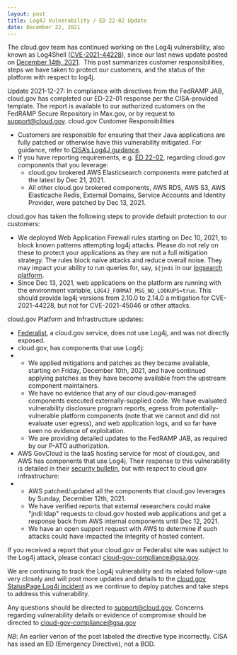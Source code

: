 ```yaml
---
layout: post
title: Log4J Vulnerability / ED 22-02 Update
date: December 22, 2021
---
```

The cloud.gov team has continued working on the Log4j vulnerability, also known as Log4Shell ([CVE-2021-44228](https://nvd.nist.gov/vuln/detail/CVE-2021-44228)), since our last news update posted on [December 14th, 2021](https://www.cloud.gov/2021/12/14/log4j-buildpack-updates/).  This post summarizes customer responsibilities, steps we have taken to protect our customers, and the status of the platform with respect to log4j.

Update 2021-12-27: In compliance with directives from the FedRAMP JAB, cloud.gov has completed our ED-22-01 response per the CISA-provided template. The report is available to our authorized customers on the FedRAMP Secure Repository in Max.gov, or by request to support@cloud.gov. 
cloud.gov Customer Responsibilities

* Customers are responsible for ensuring that their Java applications are fully patched or otherwise have this vulnerability mitigated. For guidance, refer to [CISA’s Log4J guidance](https://us-cert.cisa.gov/apache-log4j-vulnerability-guidance).
* If you have reporting requirements, e.g. [ED 22-02](https://www.cisa.gov/emergency-directive-22-02), regarding cloud.gov components that you leverage:
  * cloud.gov brokered AWS Elasticsearch components were patched at the latest by Dec 21, 2021.
  * All other cloud.gov brokered components, AWS RDS, AWS S3, AWS Elasticache Redis, External Domains, Service Accounts and Identity Provider, were patched by Dec 13, 2021.

cloud.gov has taken the following steps to provide default protection to our customers:

* We deployed Web Application Firewall rules starting on Dec 10, 2021, to block known patterns attempting log4j attacks. Please do not rely on these to protect your applications as they are not a full mitigation strategy. The rules block naive attacks and reduce overall noise. They may impact your ability to run queries for, say, `${jndi` in our [logsearch platform](https://logs.fr.cloud.gov).
* Since Dec 13, 2021, web applications on the platform are running with the environment variable, `LOG4J_FORMAT_MSG_NO_LOOKUPS=true`. This should provide log4j versions from 2.10.0 to 2.14.0 a mitigation for CVE-2021-44228, but not for CVE-2021-45046 or other attacks.

cloud.gov Platform and Infrastructure updates:

* [Federalist](https://federalist.18f.gov), a cloud.gov service, does not use Log4j, and was not directly exposed.
* cloud.gov, has components that use Log4j:
* * We applied mitigations and patches as they became available, starting on Friday, December 10th, 2021, and have continued applying patches as they have become available from the upstream component maintainers.
  * We have no evidence that any of our cloud.gov-managed components executed externally-supplied code. We have evaluated vulnerability disclosure program reports, egress from potentially-vulnerable platform components (note that we cannot and did not evaluate user egress), and web application logs, and so far have seen no evidence of exploitation.
  * We are providing detailed updates to the FedRAMP JAB, as required by our P-ATO authorization.
* AWS GovCloud is the IaaS hosting service for most of cloud.gov, and AWS has components that use Log4j. Their response to this vulnerability is detailed in their [security bulletin](https://aws.amazon.com/security/security-bulletins/AWS-2021-006/), but with respect to cloud.gov infrastructure:
* * AWS patched/updated all the components that cloud.gov leverages by Sunday, December 12th, 2021.
  * We have verified reports that external researchers could make "jndi:ldap" requests to cloud.gov hosted web applications and get a response back from AWS internal components until Dec 12, 2021.
  * We have an open support request with AWS to determine if such attacks could have impacted the integrity of hosted content.

If you received a report that your cloud.gov or Federalist site was subject to the Log4j attack, please contact [cloud-gov-compliance@gsa.gov](mailto:cloud-gov-compliance@gsa.gov).

We are continuing to track the Log4j vulnerability and its related follow-ups very closely and will post more updates and details to the [cloud.gov StatusPage Log4j incident](https://cloudgov.statuspage.io/incidents/hc60k5316r34) as we continue to deploy patches and take steps to address this vulnerability.

Any questions should be directed to [support@cloud.gov](mailto:support@cloud.gov). Concerns regarding vulnerability details or evidence of compromise should be directed to [cloud-gov-compliance@gsa.gov](mailto:cloud-gov-compliance@gsa.gov)

_NB_: An earlier verion of the post labeled the directive type incorrectly.
CISA has issed an ED (Emergency Directive), not a BOD. 
